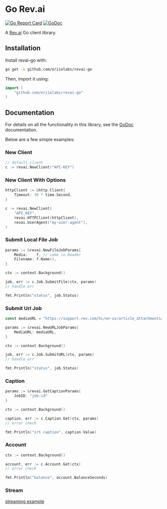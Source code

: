 # Go Rev.ai 
[![Go Report Card](https://goreportcard.com/badge/github.com/oriiolabs/revai-go)](https://goreportcard.com/report/github.com/oriiolabs/revai-go)
[![GoDoc](http://img.shields.io/badge/godoc-reference-blue.svg)](http://godoc.org/github.com/oriiolabs/revai-go)

A [Rev.ai](https://rev.ai) Go client library.

## Installation

Install revai-go with:

```sh
go get -u github.com/oriiolabs/revai-go
```

Then, import it using:

``` go
import (
    "github.com/oriiolabs/revai-go"
)
```

## Documentation

For details on all the functionality in this library, see the [GoDoc](http://godoc.org/github.com/oriiolabs/revai-go)
documentation.

Below are a few simple examples:

### New Client
```go
// default client
c := revai.NewClient("API-KEY")
```

### New Client With Options
```go
httpClient := &http.Client{
    Timeout: 30 * time.Second,
}

c := revai.NewClient(
    "API_KEY",
    revai.HTTPClient(httpClient),
    revai.UserAgent("my-user-agent"),
)
```

### Submit Local File Job

```go
params := &revai.NewFileJobParams{
	Media:    f, // some io.Reader
	Filename: f.Name(),
}

ctx := context.Background()

job, err := c.Job.SubmitFile(ctx, params)
// handle err

fmt.Println("status", job.Status)
```

### Submit Url Job

```go
const mediaURL = "https://support.rev.com/hc/en-us/article_attachments/200043975/FTC_Sample_1_-_Single.mp3"

params := &revai.NewURLJobParams{
    MediaURL: mediaURL, 
}

ctx := context.Background()

job, err := c.Job.SubmitURL(ctx, params)
// handle err

fmt.Println("status", job.Status)
```

### Caption

```go
params := &revai.GetCaptionParams{
	JobID: "job-id"
}

ctx := context.Background()

caption, err := c.Caption.Get(ctx, params)
// error check

fmt.Println("srt caption", caption.Value)
```

### Account

```go
ctx := context.Background()

account, err := c.Account.Get(ctx)
// error check

fmt.Println("balance", account.BalanceSeconds)
```

### Stream
[streaming example](examples/streaming/stream.go)
